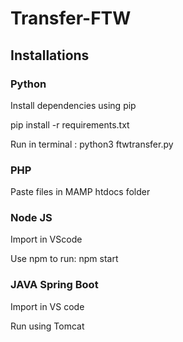 # Transfer-FTW

<h2> Installations </h2>

<h3> Python</h3>

<p> Install dependencies using pip </p>
<p> pip install -r requirements.txt </p>
<p>Run in terminal : python3 ftwtransfer.py</p>
<h3> PHP</h3>
<p> Paste files in MAMP htdocs folder </p>
<h3> Node JS </h3>
<p> Import in VScode  </p>
<p> Use npm to run: npm start </p>
<h3> JAVA Spring Boot </h3>
<p> Import in VS code </p>
<p> Run using Tomcat </p>

